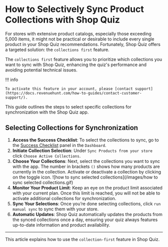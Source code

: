 # How to Selectively Sync Product Collections with Shop Quiz

For stores with extensive product catalogs, especially those exceeding 5,000 items, it might not be practical or desirable to include every single product in your Shop Quiz recommendations. Fortunately, Shop Quiz offers a targeted solution: the `collections first` feature. 

The `collections first` feature allows you to prioritize which collections you want to sync with Shop Quiz, enhancing the quiz's performance and avoiding potential technical issues. 

!!! info

    To activate this feature in your account, please [contact support](https://docs.revenuehunt.com/how-to-guides/contact-customer-support/).

This guide outlines the steps to select specific collections for synchronization with the Shop Quiz app.

## Selecting Collections for Synchronization

1. **Access the Success Checklist**: To select the collections to sync, go to the [Success Checklist](https://docs.revenuehunt.com/reference/dashboard/#success-checklist) panel in the `Dashboard`. 
2. **Initiate Collection Selection**: Under `Sync Products from your store` click `Choose Active Collections`.
3. **Choose Your Collections**: Next, select the collections you want to sync with the app. The number in brackets `()` shows how many products are currently in the collection. Activate or deactivate a collection by clicking on the toggle icon.
    ![how to sync selected collections](/images/how to sync selected collections.gif)
4. **Monitor Your Product Limit**: Keep an eye on the product limit associated with your current plan. Once this limit is reached, you will not be able to activate additional collections for synchronization.
5. **Sync Your Selections**: Once you’re done selecting collections, click `run manual sync` to sync them with your store.
6. **Automatic Updates**: Shop Quiz automatically updates the products from the synced collections once a day, ensuring your quiz always features up-to-date information and product availability.

---
This article explains how to use the `collection-first` feature in Shop Quiz.

